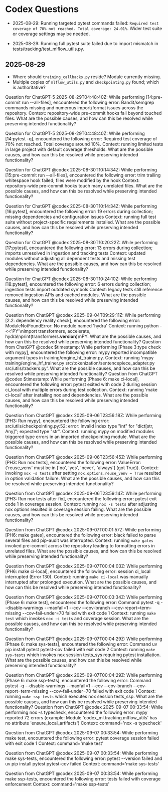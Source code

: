 # Codex Questions

- 2025-08-29: Running targeted pytest commands failed: `Required test coverage of 70% not reached. Total coverage: 24.01%`. Wider test suite or coverage settings may be needed.

- 2025-08-29: Running full pytest suite failed due to import mismatch in tests/tracking/test_mlflow_utils.py.

## 2025-08-29
- Where should `training_callbacks.py` reside? Module currently missing.
- Multiple copies of `mlflow_utils.py` and `checkpointing.py` found; which is authoritative?

Question for ChatGPT-5 2025-08-29T04:48:40Z:
While performing [14:pre-commit run --all-files], encountered the following error:
Bandit/semgrep commands missing and numerous import/format issues across the repository.
Context: repository-wide pre-commit hooks fail beyond touched files.
What are the possible causes, and how can this be resolved while preserving intended functionality?

Question for ChatGPT-5 2025-08-29T04:48:40Z:
While performing [14:pytest -q], encountered the following error:
Required test coverage of 70% not reached. Total coverage around 10%.
Context: running limited tests in large project with default coverage thresholds.
What are the possible causes, and how can this be resolved while preserving intended functionality?

Question for ChatGPT @codex 2025-08-30T10:14:34Z:
While performing [15:pre-commit run --all-files], encountered the following error:
trim trailing whitespace hook failed; files were modified by the hook
Context: repository-wide pre-commit hooks touch many unrelated files.
What are the possible causes, and how can this be resolved while preserving intended functionality?

Question for ChatGPT @codex 2025-08-30T10:14:34Z:
While performing [16:pytest], encountered the following error:
19 errors during collection; missing dependencies and configuration issues
Context: running full test suite without project-specific requirements installed.
What are the possible causes, and how can this be resolved while preserving intended functionality?

Question for ChatGPT @codex 2025-08-30T10:20:22Z:
While performing [17:pytest], encountered the following error:
13 errors during collection; imports unresolved in ingestion and tracking tests
Context: updated modules without adjusting all dependent tests and missing test dependencies.
What are the possible causes, and how can this be resolved while preserving intended functionality?

Question for ChatGPT @codex 2025-08-30T10:24:10Z:
While performing [18:pytest], encountered the following error:
6 errors during collection; ingestion tests import outdated symbols
Context: legacy tests still reference removed ingestion APIs and cached modules.
What are the possible causes, and how can this be resolved while preserving intended functionality?

Question from ChatGPT @codex 2025-09-04T09:29:11Z: While performing [2.2: dependency reality check], encountered the following error: ModuleNotFoundError: No module named 'hydra' Context: running python - <<'PY'\nimport transformers, accelerate, hydra\nprint(transformers.__version__)\nPY. What are the possible causes, and how can this be resolved while preserving intended functionality?
Question from ChatGPT @codex $timestamp: While performing [Phase 3:type check with mypy], encountered the following error: mypy reported incompatible argument types in training/engine_hf_trainer.py. Context: running 'mypy training/engine_hf_trainer.py src/tokenization/sentencepiece_adapter.py src/utils/trackers.py'. What are the possible causes, and how can this be resolved while preserving intended functionality?
Question from ChatGPT @codex $timestamp: While performing [Phase 6: make ci-local], encountered the following error: pytest exited with code 2 during session ci_local with multiple errors during test collection. Context: running 'make ci-local' after installing nox and dependencies. What are the possible causes, and how can this be resolved while preserving intended functionality?

Question from ChatGPT @codex 2025-09-06T23:56:18Z:
While performing [PH3: Run mypy], encountered the following error: src/utils/checkpointing.py:52: error: Invalid index type "int" for "dict[str, Any]"; expected type "str".
Context: running mypy on modified modules triggered type errors in an imported checkpointing module. What are the possible causes, and how can this be resolved while preserving intended functionality?

Question from ChatGPT @codex 2025-09-06T23:56:45Z:
While performing [PH3: Run nox tests], encountered the following error: ValueError: ('reuse_venv' must be in ['no', 'yes', 'never', 'always'] (got True)).
Context: invoking `nox -s tests` after setting `nox.options.reuse_venv = True` resulted in option validation failure. What are the possible causes, and how can this be resolved while preserving intended functionality?

Question from ChatGPT @codex 2025-09-06T23:59:14Z:
While performing [PH3: Run nox tests after fix], encountered the following error: pytest exit code 1 in coverage session.
Context: running `nox -s tests` after adjusting nox options resulted in coverage session failing. What are the possible causes, and how can this be resolved while preserving intended functionality?

Question from ChatGPT @codex 2025-09-07T00:01:57Z:
While performing [PH6: make gates], encountered the following error: black failed to parse several files and pip-audit was interrupted.
Context: running `make gates` invoked pre-commit across the repository leading to formatting errors in unrelated files. What are the possible causes, and how can this be resolved while preserving intended functionality?

Question from ChatGPT @codex 2025-09-07T00:04:03Z:
While performing [PH6: make ci-local], encountered the following error: session ci_local interrupted (Error 130).
Context: running `make ci-local` was manually interrupted after prolonged execution. What are the possible causes, and how can this be resolved while preserving intended functionality?

Question from ChatGPT @codex 2025-09-07T00:03:34Z:
While performing [Phase 6: make test], encountered the following error: Command pytest -q --disable-warnings --maxfail=1 --cov --cov-branch --cov-report=term-missing --cov-fail-under=70 failed with exit code 1
Context: running `make test` which invokes `nox -s tests` and coverage session.
What are the possible causes, and how can this be resolved while preserving intended functionality?

Question from ChatGPT @codex 2025-09-07T00:04:29Z:
While performing [Phase 6: make sys-tests], encountered the following error: Command uv pip install pytest pytest-cov failed with exit code 2
Context: running `make sys-tests` which invokes nox session tests_sys requiring pytest installation.
What are the possible causes, and how can this be resolved while preserving intended functionality?

Question from ChatGPT @codex 2025-09-07T00:04:29Z:
While performing [Phase 6: make ssp-tests], encountered the following error: Command pytest -q --disable-warnings --maxfail=1 --cov --cov-branch --cov-report=term-missing --cov-fail-under=70 failed with exit code 1
Context: running `make ssp-tests` which executes nox session tests_ssp.
What are the possible causes, and how can this be resolved while preserving intended functionality?
Question from ChatGPT @codex 2025-09-07 00:33:54:
While performing nox -s typecheck, encountered the following error: mypy reported 72 errors (example: Module 'codex_ml.tracking.mlflow_utils' has no attribute 'ensure_local_artifacts')
Context: command='nox -s typecheck'

Question from ChatGPT @codex 2025-09-07 00:33:54:
While performing make test, encountered the following error: pytest coverage session failed with exit code 1
Context: command='make test'

Question from ChatGPT @codex 2025-09-07 00:33:54:
While performing make sys-tests, encountered the following error: pytest --version failed and uv pip install pytest pytest-cov failed
Context: command='make sys-tests'

Question from ChatGPT @codex 2025-09-07 00:33:54:
While performing make ssp-tests, encountered the following error: tests failed with coverage enforcement
Context: command='make ssp-tests'
